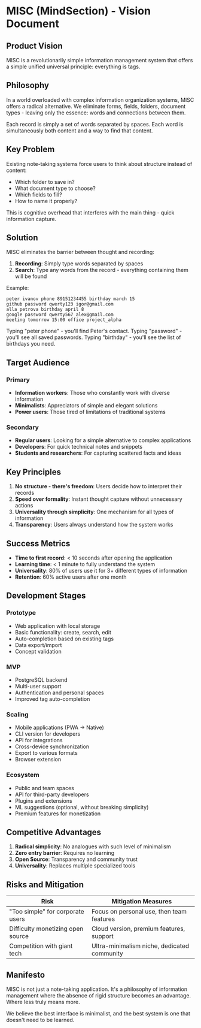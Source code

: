 # MISC (MindSection) - Vision Document

## Product Vision

MISC is a revolutionarily simple information management system that offers a simple unified universal principle: everything is tags.

## Philosophy

In a world overloaded with complex information organization systems, MISC offers a radical alternative. We eliminate forms, fields, folders, document types - leaving only the essence: words and connections between them.

Each record is simply a set of words separated by spaces. Each word is simultaneously both content and a way to find that content.

## Key Problem

Existing note-taking systems force users to think about structure instead of content:
- Which folder to save in?
- What document type to choose?
- Which fields to fill?
- How to name it properly?

This is cognitive overhead that interferes with the main thing - quick information capture.

## Solution

MISC eliminates the barrier between thought and recording:
1. **Recording**: Simply type words separated by spaces
2. **Search**: Type any words from the record - everything containing them will be found

Example:
```
peter ivanov phone 89151234455 birthday march 15
github password qwerty123 igor@gmail.com
alla petrova birthday april 8
google password qwerty567 alex@gmail.com
meeting tomorrow 15:00 office project_alpha
```

Typing "peter phone" - you'll find Peter's contact.
Typing "password" - you'll see all saved passwords.
Typing "birthday" - you'll see the list of birthdays you need.

## Target Audience

### Primary
- **Information workers**: Those who constantly work with diverse information
- **Minimalists**: Appreciators of simple and elegant solutions
- **Power users**: Those tired of limitations of traditional systems

### Secondary
- **Regular users**: Looking for a simple alternative to complex applications
- **Developers**: For quick technical notes and snippets
- **Students and researchers**: For capturing scattered facts and ideas

## Key Principles

1. **No structure - there's freedom**: Users decide how to interpret their records
2. **Speed over formality**: Instant thought capture without unnecessary actions
3. **Universality through simplicity**: One mechanism for all types of information
4. **Transparency**: Users always understand how the system works

## Success Metrics

- **Time to first record**: < 10 seconds after opening the application
- **Learning time**: < 1 minute to fully understand the system
- **Universality**: 80% of users use it for 3+ different types of information
- **Retention**: 60% active users after one month

## Development Stages

### Prototype
- Web application with local storage
- Basic functionality: create, search, edit
- Auto-completion based on existing tags
- Data export/import
- Concept validation

### MVP
- PostgreSQL backend
- Multi-user support
- Authentication and personal spaces
- Improved tag auto-completion

### Scaling
- Mobile applications (PWA → Native)
- CLI version for developers
- API for integrations
- Cross-device synchronization
- Export to various formats
- Browser extension

### Ecosystem
- Public and team spaces
- API for third-party developers
- Plugins and extensions
- ML suggestions (optional, without breaking simplicity)
- Premium features for monetization

## Competitive Advantages

1. **Radical simplicity**: No analogues with such level of minimalism
2. **Zero entry barrier**: Requires no learning
3. **Open Source**: Transparency and community trust
4. **Universality**: Replaces multiple specialized tools

## Risks and Mitigation

| Risk | Mitigation Measures |
|------|-----------|
| "Too simple" for corporate users | Focus on personal use, then team features |
| Difficulty monetizing open source | Cloud version, premium features, support |
| Competition with giant tech | Ultra-minimalism niche, dedicated community |

## Manifesto

MISC is not just a note-taking application. It's a philosophy of information management where the absence of rigid structure becomes an advantage. Where less truly means more.

We believe the best interface is minimalist, and the best system is one that doesn't need to be learned.